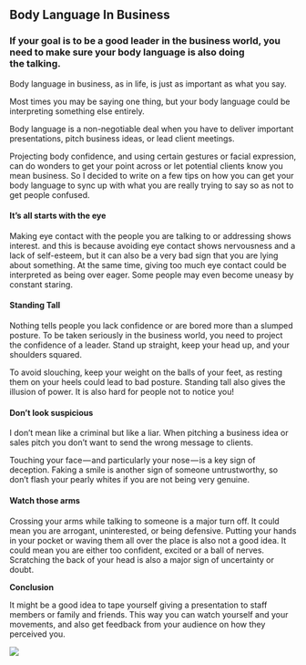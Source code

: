 ## Body Language In Business

### If your goal is to be a good leader in the business world, you need to make sure your body language is also doing the talking.

Body language in business, as in life, is just as important as what you say.

Most times you may be saying one thing, but your body language could be interpreting something else entirely.

Body language is a non-negotiable deal when you have to deliver important presentations, pitch business ideas, or lead client meetings.

Projecting body confidence, and using certain gestures or facial expression, can do wonders to get your point across or let potential clients know you mean business. So I decided to write on a few tips on how you can get your body language to sync up with what you are really trying to say so as not to get people confused.

#### It’s all starts with the eye

Making eye contact with the people you are talking to or addressing shows interest. and this is because avoiding eye contact shows nervousness and a lack of self-esteem, but it can also be a very bad sign that you are lying about something. At the same time, giving too much eye contact could be interpreted as being over eager. Some people may even become uneasy by constant staring.

#### **Standing Tall**

Nothing tells people you lack confidence or are bored more than a slumped posture. To be taken seriously in the business world, you need to project the confidence of a leader. Stand up straight, keep your head up, and your shoulders squared.

To avoid slouching, keep your weight on the balls of your feet, as resting them on your heels could lead to bad posture. Standing tall also gives the illusion of power. It is also hard for people not to notice you!

#### Don’t look suspicious

I don’t mean like a criminal but like a liar. When pitching a business idea or sales pitch you don’t want to send the wrong message to clients.

Touching your face — and particularly your nose — is a key sign of deception. Faking a smile is another sign of someone untrustworthy, so don’t flash your pearly whites if you are not being very genuine.

#### Watch those arms

Crossing your arms while talking to someone is a major turn off. It could mean you are arrogant, uninterested, or being defensive. Putting your hands in your pocket or waving them all over the place is also not a good idea. It could mean you are either too confident, excited or a ball of nerves. Scratching the back of your head is also a major sign of uncertainty or doubt.

**Conclusion**

It might be a good idea to tape yourself giving a presentation to staff members or family and friends. This way you can watch yourself and your movements, and also get feedback from your audience on how they perceived you.

![](https://cdn.hashnode.com/res/hashnode/image/upload/v1659531907467/RiKBB1mCY.png)